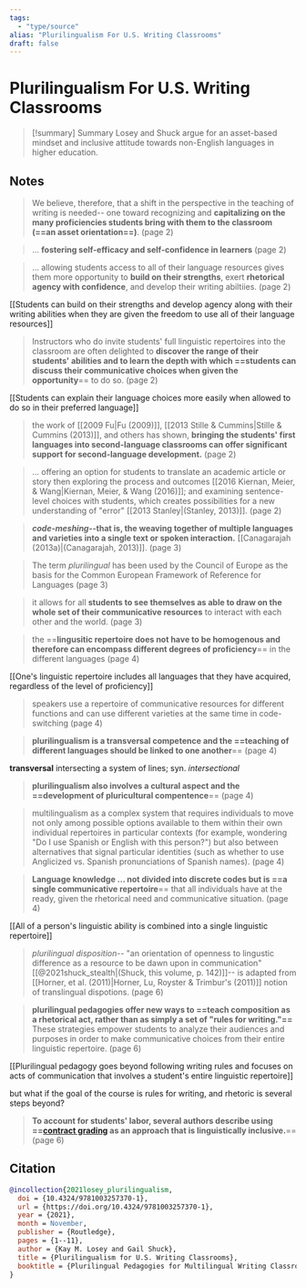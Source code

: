```yaml
---
tags:
  - "type/source"
alias: "Plurilingualism For U.S. Writing Classrooms"
draft: false
---
```

# Plurilingualism For U.S. Writing Classrooms

> [!summary] Summary
> Losey and Shuck argue for an asset-based mindset and inclusive attitude towards non-English languages in higher education.

## Notes
> We believe, therefore, that a shift in the perspective in the teaching of writing is needed-- one toward recognizing and **capitalizing on the many proficiencies students bring with them to the classroom (==an asset orientation==)**. (page 2)

> ... **fostering self-efficacy and self-confidence in learners** (page 2)

> ... allowing students access to all of their language resources gives them more opportunity to **build on their strengths**, exert **rhetorical agency with confidence**, and develop their writing abiltiies. (page 2)

[[Students can build on their strengths and develop agency along with their writing abilities when they are given the freedom to use all of their language resources]]

> Instructors who do invite students' full linguistic repertoires into the classroom are often delighted to **discover the range of their students' abilities and to learn the depth with which ==students can discuss their communicative choices when given the opportunity**== to do so. (page 2)

[[Students can explain their language choices more easily when allowed to do so in their preferred language]]

> the work of [[2009 Fu|Fu (2009)]], [[2013 Stille & Cummins|Stille & Cummins (2013)]], and others has shown, **bringing the students' first languages into second-language classrooms can offer significant support for second-language development.** (page 2)

> ... offering an option for students to translate an academic article or story then exploring the process and outcomes [[2016 Kiernan, Meier, & Wang|Kiernan, Meier, & Wang (2016)]]; and examining sentence-level choices with students, which creates possibilities for a new understanding of "error" [[2013 Stanley|(Stanley, 2013)]]. (page 2)

> ***code-meshing*--that is, the weaving together of multiple languages and varieties into a single text or spoken interaction.** [[Canagarajah (2013a)|(Canagarajah, 2013)]]. (page 3)

> The term *plurilingual* has been used by the Council of Europe as the basis for the Common European Framework of Reference for Languages (page 3)

> it allows for all **students to see themselves as able to draw on the whole set of their communicative resources** to interact with each other and the world. (page 3)

> the ==**lingusitic repertoire does not have to be homogenous and therefore can encompass different degrees of proficiency**== in the different languages (page 4)

[[One's linguistic repertoire includes all languages that they have acquired, regardless of the level of proficiency]]

> speakers use a repertoire of communicative resources for different functions and can use different varieties at the same time in code-switching (page 4)

> **plurilingualism is a transversal competence and the ==teaching of different languages should be linked to one another**== (page 4)

**transversal** intersecting a system of lines; syn. *intersectional*

> **plurilingualism also involves a cultural aspect and the ==development of pluricultural compentence**== (page 4)

> multilingualism as a complex system that requires individuals to move not only among possible options available to them within their own individual repertoires in particular contexts (for example, wondering "Do I use Spanish or English with this person?") but also between alternatives that signal particular identities (such as whether to use Anglicized vs. Spanish pronunciations of Spanish names). (page 4)

> **Language knowledge ... not divided into discrete codes but is ==a single communicative repertoire**== that all individuals have at the ready, given the rhetorical need and communicative situation. (page 4)

[[All of a person's linguistic ability is combined into a single linguistic repertoire]]

> *plurilingual disposition*-- "an orientation of openness to lingustic difference as a resource to be dawn upon in communication" [[@2021shuck_stealth|(Shuck, this volume, p. 142)]]-- is adapted from [[Horner, et al. (2011)|Horner, Lu, Royster & Trimbur's (2011)]] notion of translingual dispotions. (page 6)

> **plurilingual pedagogies offer new ways to ==teach composition as a rhetorical act, rather than as simply a set of "rules for writing."==** These strategies empower students to analyze their audiences and purposes in order to make communicative choices from their entire linguistic repertoire. (page 6)

[[Plurilingual pedagogy goes beyond following writing rules and focuses on acts of communication that involves a student's entire linguistic repertoire]]

but what if the goal of the course is rules for writing, and rhetoric is several steps beyond?

> **To account for students' labor, several authors describe using ==[contract grading](https://en.wikipedia.org/wiki/Contract_grading) as an approach that is linguistically inclusive.**== (page 6)
## Citation

```bibtex
@incollection{2021losey_plurilingualism,
  doi = {10.4324/9781003257370-1},
  url = {https://doi.org/10.4324/9781003257370-1},
  year = {2021},
  month = November,
  publisher = {Routledge},
  pages = {1--11},
  author = {Kay M. Losey and Gail Shuck},
  title = {Plurilingualism for U.S. Writing Classrooms},
  booktitle = {Plurilingual Pedagogies for Multilingual Writing Classrooms}
}
```

